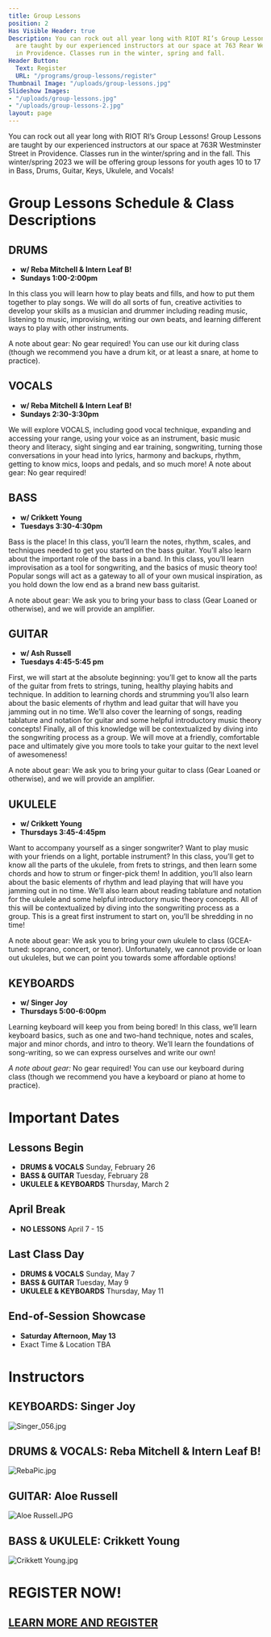 ```yaml
---
title: Group Lessons
position: 2
Has Visible Header: true
Description: You can rock out all year long with RIOT RI’s Group Lessons! Group Lessons
  are taught by our experienced instructors at our space at 763 Rear Westminster Street
  in Providence. Classes run in the winter, spring and fall.
Header Button:
  Text: Register
  URL: "/programs/group-lessons/register"
Thumbnail Image: "/uploads/group-lessons.jpg"
Slideshow Images:
- "/uploads/group-lessons.jpg"
- "/uploads/group-lessons-2.jpg"
layout: page
---
```


You can rock out all year long with RIOT RI’s Group Lessons! Group Lessons are taught by our experienced instructors at our space at 763R Westminster Street in Providence. Classes run in the winter/spring and in the fall. This winter/spring 2023 we will be offering group lessons for youth ages 10 to 17 in Bass, Drums, Guitar, Keys, Ukulele, and Vocals!

# Group Lessons Schedule & Class Descriptions

## DRUMS 
* **w/ Reba Mitchell & Intern Leaf B!**
* **Sundays 1:00-2:00pm** 

In this class you will learn how to play beats and fills, and how to put them together to play songs. We will do all sorts of fun, creative activities to develop your skills as a musician and drummer including reading music, listening to music, improvising, writing our own beats, and learning different ways to play with other instruments.

A note about gear: No gear required! You can use our kit during class (though we recommend you have a drum kit, or at least a snare, at home to practice).

## VOCALS 
* **w/ Reba Mitchell & Intern Leaf B!**
* **Sundays 2:30-3:30pm** 

We will explore VOCALS, including good vocal technique, expanding and accessing your range, using your voice as an instrument, basic music theory and literacy, sight singing and ear training, songwriting, turning those conversations in your head into lyrics, harmony and backups, rhythm, getting to know mics, loops and pedals, and so much more!
A note about gear: No gear required!

## BASS 
* **w/ Crikkett Young** 
* **Tuesdays 3:30-4:30pm**

Bass is the place! In this class, you’ll learn the notes, rhythm, scales, and techniques needed to get you started on the bass guitar. You’ll also learn about the important role of the bass in a band. In this class, you’ll learn improvisation as a tool for songwriting, and the basics of music theory too! Popular songs will act as a gateway to all of your own musical inspiration, as you hold down the low end as a brand new bass guitarist.

A note about gear: We ask you to bring your bass to class (Gear Loaned or otherwise), and we will provide an amplifier.

## GUITAR 
* **w/ Ash Russell**
* **Tuesdays 4:45-5:45 pm**

First, we will start at the absolute beginning: you’ll get to know all the parts of the guitar from frets to strings, tuning, healthy playing habits and technique. In addition to learning chords and strumming you’ll also learn about the basic elements of rhythm and lead guitar that will have you jamming out in no time. We’ll also cover the learning of songs, reading tablature and notation for guitar and some helpful introductory music theory concepts! Finally, all of this knowledge will be contextualized by diving into the songwriting process as a group. We will move at a friendly, comfortable pace and ultimately give you more tools to take your guitar to the next level of awesomeness!

A note about gear: We ask you to bring your guitar to class (Gear Loaned or otherwise), and we will provide an amplifier.

## UKULELE 
* **w/ Crikkett Young**
* **Thursdays 3:45-4:45pm**

Want to accompany yourself as a singer songwriter? Want to play music with your friends on a light, portable instrument? In this class, you’ll get to know all the parts of the ukulele, from frets to strings, and then learn some chords and how to strum or finger-pick them! In addition, you’ll also learn about the basic elements of rhythm and lead playing that will have you jamming out in no time. We’ll also learn about reading tablature and notation for the ukulele and some helpful introductory music theory concepts. All of this will be contextualized by diving into the songwriting process as a group. This is a great first instrument to start on, you’ll be shredding in no time!

A note about gear: We ask you to bring your own ukulele to class (GCEA-tuned: soprano, concert, or tenor). Unfortunately, we cannot provide or loan out ukuleles, but we can point you towards some affordable options!

## KEYBOARDS
* **w/ Singer Joy**
* **Thursdays 5:00-6:00pm**

Learning keyboard will keep you from being bored! In this class, we’ll learn keyboard basics, such as one and two-hand technique, notes and scales, major and minor chords, and intro to theory. We’ll learn the foundations of song-writing, so we can express ourselves and write our own!

*A note about gear:* No gear required! You can use our keyboard during class (though we recommend you have a keyboard or piano at home to practice).

# Important Dates

## Lessons Begin
* **DRUMS & VOCALS**  Sunday, February 26
* **BASS & GUITAR**  Tuesday, February 28
* **UKULELE & KEYBOARDS**  Thursday, March 2

## April Break
* **NO LESSONS** April 7 - 15

## Last Class Day
* **DRUMS & VOCALS**  Sunday, May 7
* **BASS & GUITAR**  Tuesday, May 9
* **UKULELE & KEYBOARDS**  Thursday, May 11

## End-of-Session Showcase
* **Saturday Afternoon, May 13**
* Exact Time & Location TBA

# Instructors

## KEYBOARDS: Singer Joy
![Singer_056.jpg](/uploads/Singer_056.jpg)

## DRUMS & VOCALS: Reba Mitchell & Intern Leaf B!
![RebaPic.jpg](/uploads/RebaPic.jpg)

## GUITAR: Aloe Russell
![Aloe Russell.JPG](/uploads/Aloe%20Russell.JPG)

## BASS & UKULELE: Crikkett Young
![Crikkett Young.jpg](/uploads/Crikkett%20Young.jpg)

# REGISTER NOW!

## [LEARN MORE AND REGISTER](/programs/group-lessons/register)